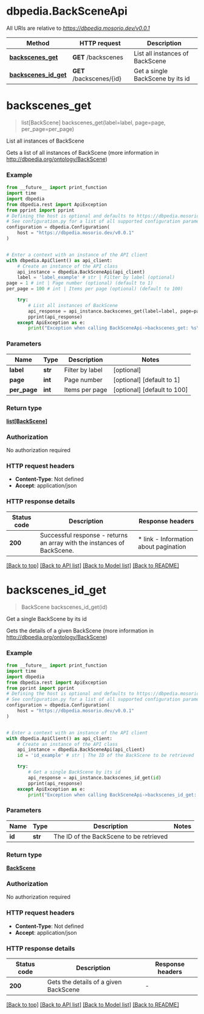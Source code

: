 # dbpedia.BackSceneApi

All URIs are relative to *https://dbpedia.mosorio.dev/v0.0.1*

Method | HTTP request | Description
------------- | ------------- | -------------
[**backscenes_get**](BackSceneApi.md#backscenes_get) | **GET** /backscenes | List all instances of BackScene
[**backscenes_id_get**](BackSceneApi.md#backscenes_id_get) | **GET** /backscenes/{id} | Get a single BackScene by its id


# **backscenes_get**
> list[BackScene] backscenes_get(label=label, page=page, per_page=per_page)

List all instances of BackScene

Gets a list of all instances of BackScene (more information in http://dbpedia.org/ontology/BackScene)

### Example

```python
from __future__ import print_function
import time
import dbpedia
from dbpedia.rest import ApiException
from pprint import pprint
# Defining the host is optional and defaults to https://dbpedia.mosorio.dev/v0.0.1
# See configuration.py for a list of all supported configuration parameters.
configuration = dbpedia.Configuration(
    host = "https://dbpedia.mosorio.dev/v0.0.1"
)


# Enter a context with an instance of the API client
with dbpedia.ApiClient() as api_client:
    # Create an instance of the API class
    api_instance = dbpedia.BackSceneApi(api_client)
    label = 'label_example' # str | Filter by label (optional)
page = 1 # int | Page number (optional) (default to 1)
per_page = 100 # int | Items per page (optional) (default to 100)

    try:
        # List all instances of BackScene
        api_response = api_instance.backscenes_get(label=label, page=page, per_page=per_page)
        pprint(api_response)
    except ApiException as e:
        print("Exception when calling BackSceneApi->backscenes_get: %s\n" % e)
```

### Parameters

Name | Type | Description  | Notes
------------- | ------------- | ------------- | -------------
 **label** | **str**| Filter by label | [optional] 
 **page** | **int**| Page number | [optional] [default to 1]
 **per_page** | **int**| Items per page | [optional] [default to 100]

### Return type

[**list[BackScene]**](BackScene.md)

### Authorization

No authorization required

### HTTP request headers

 - **Content-Type**: Not defined
 - **Accept**: application/json

### HTTP response details
| Status code | Description | Response headers |
|-------------|-------------|------------------|
**200** | Successful response - returns an array with the instances of BackScene. |  * link - Information about pagination <br>  |

[[Back to top]](#) [[Back to API list]](../README.md#documentation-for-api-endpoints) [[Back to Model list]](../README.md#documentation-for-models) [[Back to README]](../README.md)

# **backscenes_id_get**
> BackScene backscenes_id_get(id)

Get a single BackScene by its id

Gets the details of a given BackScene (more information in http://dbpedia.org/ontology/BackScene)

### Example

```python
from __future__ import print_function
import time
import dbpedia
from dbpedia.rest import ApiException
from pprint import pprint
# Defining the host is optional and defaults to https://dbpedia.mosorio.dev/v0.0.1
# See configuration.py for a list of all supported configuration parameters.
configuration = dbpedia.Configuration(
    host = "https://dbpedia.mosorio.dev/v0.0.1"
)


# Enter a context with an instance of the API client
with dbpedia.ApiClient() as api_client:
    # Create an instance of the API class
    api_instance = dbpedia.BackSceneApi(api_client)
    id = 'id_example' # str | The ID of the BackScene to be retrieved

    try:
        # Get a single BackScene by its id
        api_response = api_instance.backscenes_id_get(id)
        pprint(api_response)
    except ApiException as e:
        print("Exception when calling BackSceneApi->backscenes_id_get: %s\n" % e)
```

### Parameters

Name | Type | Description  | Notes
------------- | ------------- | ------------- | -------------
 **id** | **str**| The ID of the BackScene to be retrieved | 

### Return type

[**BackScene**](BackScene.md)

### Authorization

No authorization required

### HTTP request headers

 - **Content-Type**: Not defined
 - **Accept**: application/json

### HTTP response details
| Status code | Description | Response headers |
|-------------|-------------|------------------|
**200** | Gets the details of a given BackScene |  -  |

[[Back to top]](#) [[Back to API list]](../README.md#documentation-for-api-endpoints) [[Back to Model list]](../README.md#documentation-for-models) [[Back to README]](../README.md)

